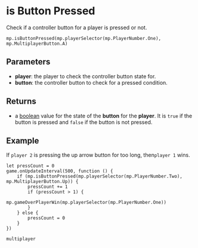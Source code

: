 # is Button Pressed

Check if a controller button for a player is pressed or not.

```sig
mp.isButtonPressed(mp.playerSelector(mp.PlayerNumber.One), mp.MultiplayerButton.A)
```

## Parameters

* **player**: the player to check the controller button state for.
* **button**: the controller button to check for a pressed condition.

## Returns

* a [boolean](/types/boolean) value for the state of the **button** for the **player**. It is `true` if the button is pressed and `false` if the button is not pressed.

## Example

If `player 2` is pressing the up arrow button for too long, then`player 1` wins.

```blocks
let pressCount = 0
game.onUpdateInterval(500, function () {
    if (mp.isButtonPressed(mp.playerSelector(mp.PlayerNumber.Two), mp.MultiplayerButton.Up)) {
        pressCount += 1
        if (pressCount > 1) {
            mp.gameOverPlayerWin(mp.playerSelector(mp.PlayerNumber.One))
        }
    } else {
        pressCount = 0
    }
})
```

```package
multiplayer
```
